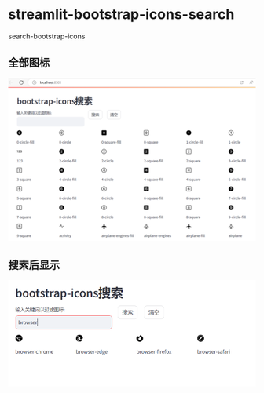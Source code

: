 # streamlit-bootstrap-icons-search
search-bootstrap-icons
## 全部图标
![Screenshot](img/Screenshot.png)
## 搜索后显示
![Screenshot2](img/Screenshot2.png)

